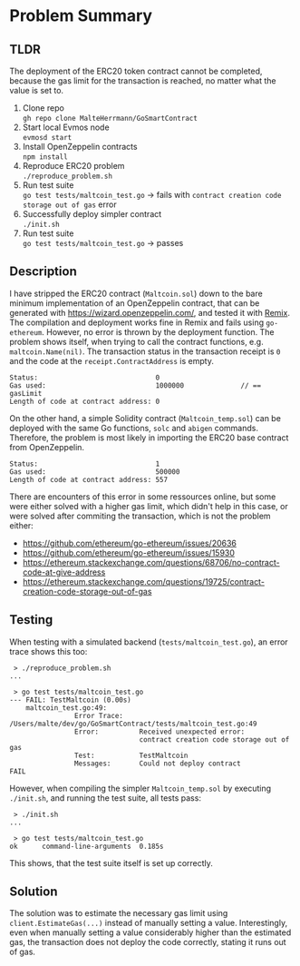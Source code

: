# Problem Summary
## TLDR
The deployment of the ERC20 token contract cannot be completed, because 
the gas limit for the transaction is reached, no matter what the value is set 
to. 

1. Clone repo <br>`gh repo clone MalteHerrmann/GoSmartContract`
2. Start local Evmos node <br> `evmosd start`
3. Install OpenZeppelin contracts <br> `npm install`
4. Reproduce ERC20 problem <br>`./reproduce_problem.sh` 
5. Run test suite <br> `go test tests/maltcoin_test.go` -> fails with `contract creation code storage out of gas` error
6. Successfully deploy simpler contract <br> `./init.sh` 
7. Run test suite <br> `go test tests/maltcoin_test.go` -> passes

## Description
I have stripped the ERC20 contract (`Maltcoin.sol`) down to the bare minimum implementation 
of an OpenZeppelin contract, that can be generated with https://wizard.openzeppelin.com/, 
and tested it with [Remix](https://remix.ethereum.org/). The compilation and deployment 
works fine in Remix and fails using `go-ethereum`. However, no error is thrown by the 
deployment function. The problem shows itself, when trying to call the contract functions, 
e.g. `maltcoin.Name(nil)`. The transaction status in the transaction receipt is `0` and the 
code at the `receipt.ContractAddress` is empty.

```
Status:                             0
Gas used:                           1000000              // == gasLimit
Length of code at contract address: 0
```

On the other hand, a simple Solidity contract (`Maltcoin_temp.sol`) can be deployed with the 
same Go functions, `solc` and `abigen` commands. Therefore, the problem is most likely in 
importing the ERC20 base contract from OpenZeppelin.

```
Status:                             1
Gas used:                           500000
Length of code at contract address: 557
```

There are encounters of this error in some ressources online, but some were either solved 
with a higher gas limit, which didn't help in this case, or were solved after commiting 
the transaction, which is not the problem either:
- https://github.com/ethereum/go-ethereum/issues/20636
- https://github.com/ethereum/go-ethereum/issues/15930
- https://ethereum.stackexchange.com/questions/68706/no-contract-code-at-give-address
- https://ethereum.stackexchange.com/questions/19725/contract-creation-code-storage-out-of-gas

## Testing
When testing with a simulated backend (`tests/maltcoin_test.go`), an error trace shows this too: 
```shell
 > ./reproduce_problem.sh
...

 > go test tests/maltcoin_test.go 
--- FAIL: TestMaltcoin (0.00s)
    maltcoin_test.go:49: 
                Error Trace:    /Users/malte/dev/go/GoSmartContract/tests/maltcoin_test.go:49
                Error:          Received unexpected error:
                                contract creation code storage out of gas
                Test:           TestMaltcoin
                Messages:       Could not deploy contract
FAIL
```

However, when compiling the simpler `Maltcoin_temp.sol` by executing `./init.sh`, and running 
the test suite, all tests pass:
```shell
 > ./init.sh
...

 > go test tests/maltcoin_test.go
ok      command-line-arguments  0.185s
```

This shows, that the test suite itself is set up correctly.

## Solution

The solution was to estimate the necessary gas limit using `client.EstimateGas(...)` instead of 
manually setting a value. Interestingly, even when manually setting a value considerably higher than the estimated gas,
the transaction does not deploy the code correctly, stating it runs out of gas.

